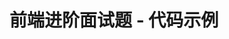# 前端进阶面试题 - 代码示例

<!-- 
1 2 5 6 先看
 -->

<inside-page :url="'https://zmx2321.github.io/blog_code/interview/interview-advanced'" />